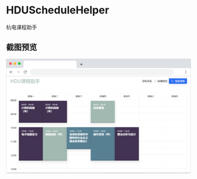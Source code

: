 # HDUScheduleHelper
杭电课程助手

## 截图预览
![](https://github.com/WingLim/HDUScheduleHelper/raw/master/screenshot.png)
